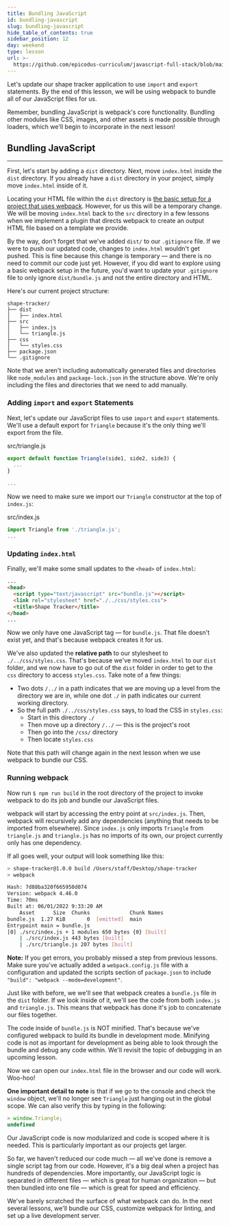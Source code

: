 ```yaml
---
title: Bundling JavaScript
id: bundling-javascript
slug: bundling-javascript
hide_table_of_contents: true
sidebar_position: 12
day: weekend
type: lesson
url: >-
  https://github.com/epicodus-curriculum/javascript-full-stack/blob/main/0l_bundling_javascript.md
---
```


Let's update our shape tracker application to use `import` and `export` statements. By the end of this lesson, we will be using webpack to bundle all of our JavaScript files for us.

Remember, bundling JavaScript is webpack's core functionality. Bundling other modules like CSS, images, and other assets is made possible through loaders, which we'll begin to incorporate in the next lesson!

## Bundling JavaScript
---

First, let's start by adding a `dist` directory. Next, move `index.html` inside the `dist` directory. If you already have a `dist` directory in your project, simply move `index.html` inside of it.

Locating your HTML file within the `dist` directory is [the basic setup for a project that uses webpack](https://webpack.js.org/guides/getting-started/#basic-setup). However, for us this will be a temporary change. We will be moving `index.html` back to the `src` directory in a few lessons when we implement a plugin that directs webpack to create an output HTML file based on a template we provide.

By the way, don't forget that we've added `dist/` to our `.gitignore` file. If we were to push our updated code, changes to `index.html` wouldn't get pushed. This is fine because this change is temporary — and there is no need to commit our code just yet. However, if you did want to explore using a basic webpack setup in the future, you'd want to update your `.gitignore` file to only ignore `dist/bundle.js` and not the entire directory and HTML.

Here's our current project structure:

```
shape-tracker/
├── dist
│   ├── index.html
├── src
│   ├── index.js
│   └── triangle.js
├── css
│   └── styles.css
├── package.json
└── .gitignore
```

Note that we aren't including automatically generated files and directories like `node_modules` and `package-lock.json` in the structure above. We're only including the files and directories that we need to add manually.

### Adding `import` and `export` Statements

Next, let's update our JavaScript files to use `import` and `export` statements. We'll use a default export for `Triangle` because it's the only thing we'll export from the file.

<div class="filename">src/triangle.js</div>

```js
export default function Triangle(side1, side2, side3) {
  ...
}

...
```

Now we need to make sure we import our `Triangle` constructor at the top of `index.js`:

<div class="filename">src/index.js</div>

```js
import Triangle from './triangle.js';
...
```

### Updating `index.html`

Finally, we'll make some small updates to the `<head>` of `index.html`:

```html
...
<head>
  <script type="text/javascript" src="bundle.js"></script>
  <link rel="stylesheet" href="./../css/styles.css">
  <title>Shape Tracker</title>
</head>
...
```

Now we only have one JavaScript tag — for `bundle.js`. That file doesn't exist yet, and that's because webpack creates it for us.

We've also updated the **relative path** to our stylesheet to `./../css/styles.css`. That's because we've moved `index.html` to our `dist` folder, and we now have to go out of the `dist` folder in order to get to the `css` directory to access `styles.css`. Take note of a few things:

* Two dots `/../` in a path indicates that we are moving up a level from the directory we are in, while one dot `./` in path indicates our current working directory.
* So the full path `./../css/styles.css` says, to load the CSS in `styles.css`:
  * Start in this directory `./`
  * Then move up a directory `/../` — this is the project's root
  * Then go into the `/css/` directory
  * Then locate `styles.css`

Note that this path will change again in the next lesson when we use webpack to bundle our CSS.

### Running webpack

Now run `$ npm run build` in the root directory of the project to invoke webpack to do its job and bundle our JavaScript files. 

webpack will start by accessing the entry point at `src/index.js`. Then, webpack will recursively add any dependencies (anything that needs to be imported from elsewhere). Since `index.js` only imports `Triangle` from `triangle.js` and `triangle.js` has no imports of its own, our project currently only has one dependency.

If all goes well, your output will look something like this:

```bash
> shape-tracker@1.0.0 build /Users/staff/Desktop/shape-tracker
> webpack

Hash: 7d88ba320f665950d074
Version: webpack 4.46.0
Time: 70ms
Built at: 06/01/2022 9:33:20 AM
    Asset      Size  Chunks             Chunk Names
bundle.js  1.27 KiB       0  [emitted]  main
Entrypoint main = bundle.js
[0] ./src/index.js + 1 modules 650 bytes {0} [built]
    | ./src/index.js 443 bytes [built]
    | ./src/triangle.js 207 bytes [built]
```

**Note:** If you get errors, you probably missed a step from previous lessons. Make sure you've actually added a `webpack.config.js` file with a configuration and updated the scripts section of `package.json` to include `"build": "webpack --mode=development"`.

Just like with before, we we'll see that webpack creates a `bundle.js` file in the `dist` folder. If we look inside of it, we'll see the code from both `index.js` and `triangle.js`. This means that webpack has done it's job to concatenate our files together. 

The code inside of `bundle.js` is NOT minified. That's because we've configured webpack to build its bundle in development mode. Minifying code is not as important for development as being able to look through the bundle and debug any code within. We'll revisit the topic of debugging in an upcoming lesson.

Now we can open our `index.html` file in the browser and our code will work. Woo-hoo!

**One important detail to note** is that if we go to the console and check the `window` object, we'll no longer see `Triangle` just hanging out in the global scope. We can also verify this by typing in the following:

```js
> window.Triangle;
undefined
```

Our JavaScript code is now modularized and code is scoped where it is needed. This is particularly important as our projects get larger.

So far, we haven't reduced our code much — all we've done is remove a single script tag from our code. However, it's a big deal when a project has hundreds of dependencies. More importantly, our JavaScript logic is separated in different files — which is great for human organization — but then bundled into one file — which is great for speed and efficiency.

We've barely scratched the surface of what webpack can do. In the next several lessons, we'll bundle our CSS, customize webpack for linting, and set up a live development server.
